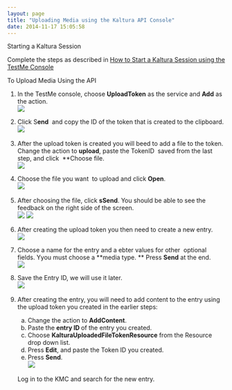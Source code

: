 ```yaml
---
layout: page
title: "Uploading Media using the Kaltura API Console"
date: 2014-11-17 15:05:58
---
```


<p id="UploadingMediawiththeAPI-StartinganewKalturaSession" class="mce-heading-2">
  Starting a Kaltura Session
</p>

<span>Complete the steps as described in <a href="http://knowledge.kaltura.com/node/1279">How to Start a Kaltura Session using the TestMe Console</a></span>

<p id="UploadingMediawiththeAPI-UploadingMediaUsingtheAPI:" class="mce-procedure">
  To Upload Media Using the API
</p>

1.  In the TestMe console, choose **UploadToken** as the service and **Add** as the action.  
    <img src="{{site.url}}/assets/2294">
      
    
2.  Click S**end**  and copy the ID of the token that is created to the clipboard.  
    <img src="{{site.url}}/assets/2295">
     
3.  After the upload token is created you will beed to add a file to the token. Change the action to **upload**, paste the TokenID  saved from the last step, and click  **Choose file.  
    <img src="{{site.url}}/assets/2296">
      
    
4.  Choose the file you want  to upload and click **Open**.  
    <img src="{{site.url}}/assets/2297">
     
5.  After choosing the file, click **sSend**. You should be able to see the feedback on the right side of the screen.  
    <img src="{{site.url}}/assets/2298">
    <img src="{{site.url}}/assets/2299">
      
    
6.  After creating the upload token you then need to create a new entry.  
    <img src="{{site.url}}/assets/2300">
      
    
7.  Choose a name for the entry and a ebter values for other  optional fields. Yyou must choose a **media type. ** Press **Send** at the end.  
    <img src="{{site.url}}/assets/2301">
      
    
8.  Save the Entry ID, we will use it later.  
    <img src="{{site.url}}/assets/2302">
     
9.  After creating the entry, you will need to add content to the entry using the upload token you created in the earlier steps:<ol style="list-style-type: lower-alpha;">
      <li>
        Change the action to <strong>AddContent</strong>.
      </li>
      <li>
        Paste the <strong>entry ID </strong>of the entry you created.
      </li>
      <li>
        Choose <strong>KalturaUploadedFileTokenResource</strong> from the Resource drop down list.
      </li>
      <li>
        Press <strong>Edit</strong>, and paste the Token ID you created.
      </li>
      <li>
        Press <strong>Send</strong>.<br /><img src="{{site.url}}/assets/2303">
      </li>
    </ol>
    
    Log in to the KMC and search for the new entry.